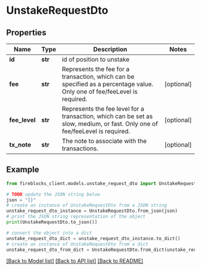 # UnstakeRequestDto


## Properties

Name | Type | Description | Notes
------------ | ------------- | ------------- | -------------
**id** | **str** | id of position to unstake | 
**fee** | **str** | Represents the fee for a transaction, which can be specified as a percentage value. Only one of fee/feeLevel is required. | [optional] 
**fee_level** | **str** | Represents the fee level for a transaction, which can be set as slow, medium, or fast. Only one of fee/feeLevel is required. | [optional] 
**tx_note** | **str** | The note to associate with the transactions. | [optional] 

## Example

```python
from fireblocks_client.models.unstake_request_dto import UnstakeRequestDto

# TODO update the JSON string below
json = "{}"
# create an instance of UnstakeRequestDto from a JSON string
unstake_request_dto_instance = UnstakeRequestDto.from_json(json)
# print the JSON string representation of the object
print(UnstakeRequestDto.to_json())

# convert the object into a dict
unstake_request_dto_dict = unstake_request_dto_instance.to_dict()
# create an instance of UnstakeRequestDto from a dict
unstake_request_dto_from_dict = UnstakeRequestDto.from_dict(unstake_request_dto_dict)
```
[[Back to Model list]](../README.md#documentation-for-models) [[Back to API list]](../README.md#documentation-for-api-endpoints) [[Back to README]](../README.md)


